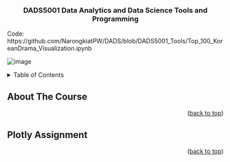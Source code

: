 <h3 align="center">DADS5001 Data Analytics and Data Science Tools and Programming</h3>
Code: https://github.com/NarongkiatPW/DADS/blob/DADS5001_Tools/Top_100_KoreanDrama_Visualization.ipynb

  ![image](https://github.com/NarongkiatPW/DADS/assets/158708499/a85d4a46-2aa2-4c50-afce-0686c81a98f6)

<!-- TABLE OF CONTENTS -->
<details>
  <summary>Table of Contents</summary>
  <ol>
    <li>
      <a href="#about-the-course">About The Course</a>
    </li>
    <li>
      <a href="#plotly-assignment">Plotly Assignment</a>
      <ul>
        <li><a href="#Top-100-KoreanDrama-Visualization">Top_100_KoreanDrama_Visualization</a></li>
      </ul>
    </li>
  </ol>
</details>

<!-- ABOUT THE COURSE -->
## About The Course
  
<p align="right">(<a href="#readme-top">back to top</a>)</p>

<!-- Plotly Assignment-->
## Plotly Assignment

<p align="right">(<a href="#readme-top">back to top</a>)</p>
